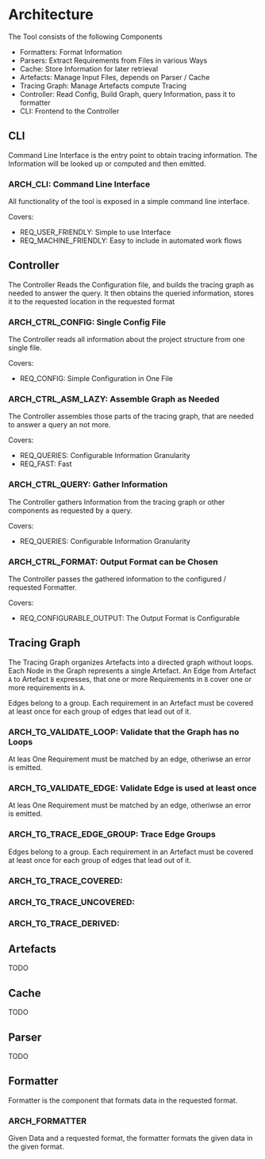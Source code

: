 # Architecture

The Tool consists of the following Components

*   Formatters:     Format Information
*   Parsers:        Extract Requirements from Files in various Ways
*   Cache:          Store Information for later retrieval
*   Artefacts:      Manage Input Files, depends on Parser / Cache
*   Tracing Graph:  Manage Artefacts compute Tracing
*   Controller:     Read Config, Build Graph, query Information, pass it to
                    formatter
*   CLI:            Frontend to the Controller




## CLI


Command Line Interface is the entry point to obtain tracing information. The
Information will be looked up or computed and then emitted.

### ARCH_CLI: Command Line Interface

All functionality of the tool is exposed in a simple command line interface.

Covers:
*  REQ_USER_FRIENDLY: Simple to use Interface
*  REQ_MACHINE_FRIENDLY: Easy to include in automated work flows

## Controller

The Controller Reads the Configuration file, and builds the tracing graph as
needed to answer the query. It then obtains the queried information, stores it
to the requested location in the requested format

### ARCH_CTRL_CONFIG: Single Config File

The Controller reads all information about the project structure from one single
file.

Covers:
*   REQ_CONFIG: Simple Configuration in One File


### ARCH_CTRL_ASM_LAZY: Assemble Graph as Needed

The Controller assembles those parts of the tracing graph, that are needed to
answer a query an not more.

Covers:
*   REQ_QUERIES: Configurable Information Granularity
*   REQ_FAST: Fast

### ARCH_CTRL_QUERY: Gather Information

The Controller gathers Information from the tracing graph or other components as
requested by a query.

Covers:
*   REQ_QUERIES: Configurable Information Granularity

### ARCH_CTRL_FORMAT: Output Format can be Chosen

The Controller passes the gathered information to the configured / requested
Formatter.

Covers:
*   REQ_CONFIGURABLE_OUTPUT: The Output Format is Configurable


## Tracing Graph

The Tracing Graph organizes Artefacts into a directed graph without loops.
Each Node in the Graph represents a single Artefact. An Edge from Artefact `A`
to Artefact `B` expresses, that one or more Requirements in `B` cover one or
more requirements in `A`.

Edges belong to a group. Each requirement in an Artefact must be covered at
least once for each group of edges that lead out of it.

### ARCH_TG_VALIDATE_LOOP: Validate that the Graph has no Loops

At leas One Requirement must be matched by an edge, otheriwse an error is
emitted.

### ARCH_TG_VALIDATE_EDGE: Validate Edge is used at least once

At leas One Requirement must be matched by an edge, otheriwse an error is
emitted.

### ARCH_TG_TRACE_EDGE_GROUP: Trace Edge Groups

Edges belong to a group. Each requirement in an Artefact must be covered at
least once for each group of edges that lead out of it.

### ARCH_TG_TRACE_COVERED: 
### ARCH_TG_TRACE_UNCOVERED: 
### ARCH_TG_TRACE_DERIVED: 

## Artefacts

TODO

## Cache
TODO
## Parser
TODO


## Formatter

Formatter is the component that formats data in the requested format.

### ARCH_FORMATTER

Given Data and a requested format, the formatter formats the given data in the
given format.
